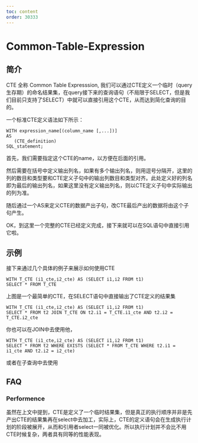 ```yaml
---
toc: content
order: 30333
---
```


# Common-Table-Expression
## 简介
CTE 全称 Common Table Expresssion, 我们可以通过CTE定义一个临时（query生存期）的命名结果集，在query接下来的查询语句（不局限于SELECT，但是我们目前只支持了SELECT）中就可以直接引用这个CTE，从而达到简化查询的目的。

一个标准CTE定义语法如下所示：

```
WITH expression_name[(column_name [,...])]
AS
   (CTE_definition)
SQL_statement;
```

首先，我们需要指定这个CTE的name，以方便在后面的引用。

然后需要在括号中定义输出列名，如果有多个输出列名，则用逗号分隔开，这里的列的数目和类型要和CTE定义子句中的输出列数目和类型对齐。此处定义好的列名即为最后的输出列名，如果这里没有定义输出列名，则以CTE定义子句中实际输出的列为准。

随后通过一个AS来定义CTE的数据产出子句，改CTE最后产出的数据将由这个子句产生。

OK，到这里一个完整的CTE已经定义完成，接下来就可以在SQL语句中直接引用它啦。

## 示例

接下来通过几个具体的例子来展示如何使用CTE

```
WITH T_CTE (i1_cte,i2_cte) AS (SELECT i1,i2 FROM t1)
SELECT * FROM T_CTE
```

上图是一个最简单的CTE，在SELECT语句中直接输出了CTE定义的结果集

```
WITH T_CTE (i1_cte,i2_cte) AS (SELECT i1,i2 FROM t1)
SELECT * FROM t2 JOIN T_CTE ON t2.i1 = T_CTE.i1_cte AND t2.i2 = T_CTE.i2_cte
```

你也可以在JOIN中去使用他，

```
WITH T_CTE (i1_cte,i2_cte) AS (SELECT i1,i2 FROM t1)
SELECT * FROM t2 WHERE EXISTS (SELECT * FROM T_CTE WHERE t2.i1 = i1_cte AND t2.i2 = i2_cte)
```

或者在子查询中去使用

## FAQ
### Performence

虽然在上文中提到，CTE是定义了一个临时结果集，但是真正的执行顺序并非是先产出CTE的结果集再在select中去加工，实际上，CTE的定义语句会在生成执行计划的阶段被展开，从而和引用者select一同被优化。所以执行计划并不会比不用CTE时候复杂，两者具有同等的性能表现。
